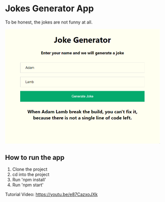 # Jokes Generator App

To be honest, the jokes are not funny at all.

![Preview](screenshot.png?raw=true)

## How to run the app

1. Clone the project
2. cd into the project
3. Run 'npm install'
4. Run 'npm start'

Tutorial Video: https://youtu.be/e87CazxoJXk
